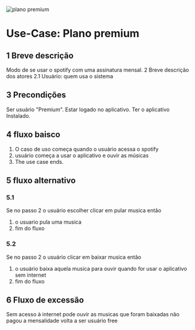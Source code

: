 
<img src="https://i.imgur.com/7tmai3s.jpg" alt="plano premium">


# Use-Case: Plano premium
## 1 Breve descrição
Modo de se usar o spotify com uma assinatura mensal.
2 Breve descrição dos atores
2.1 Usuário: quem usa o sistema 
## 3 Precondições
Ser usuário "Premium".
Estar logado no aplicativo.
Ter o aplicativo Instalado.
## 4 fluxo baisco
1. O caso de uso começa quando o usuário acessa o spotify
2. usuário começa a usar o aplicativo e ouvir as músicas
3. The use case ends.
## 5 fluxo alternativo
### 5.1
Se no passo 2 o usuário escolher clicar em pular musica então
1. o usuario pula uma musica
2. fim do fluxo
### 5.2
Se no passo 2 o usuário clicar em baixar musica então
1. o usuário baixa aquela musica para ouvir quando for usar o aplicativo sem internet
2. fim do fluxo
## 6 Fluxo de excessão

Sem acesso à internet          pode ouvir as musicas que foram baixadas
não pagou a mensalidade        volta a ser usuário free
